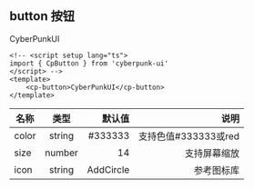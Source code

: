## button 按钮

<!-- <script setup lang="ts">
import { CpButton } from 'cyberpunk-ui'
</script> -->

<cp-button>CyberPunkUI</cp-button>

```vue
<!-- <script setup lang="ts">
import { CpButton } from 'cyberpunk-ui'
</script> -->
<template>
    <cp-button>CyberPunkUI</cp-button>
</template>
```

| 名称        | 类型           | 默认值  | 说明  |
| ------------- |:-------------:| -----:| -----:|
| color      | string | #333333 | 支持色值#333333或red |
| size      | number      |   14 |  支持屏幕缩放 |
| icon | string      |    AddCircle |  参考图标库 | 作者：MissBluee https://www.bilibili.com/read/cv27664516/ 出处：bilibili